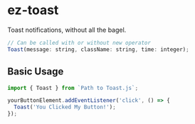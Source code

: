 # ez-toast
Toast notifications, without all the bagel.

```javascript
// Can be called with or without new operator
Toast(message: string, className: string, time: integer);
```

## Basic Usage
```javascript
import { Toast } from `Path to Toast.js`;

yourButtonElement.addEventListener('click', () => {
  Toast('You Clicked My Button!');
});
```
